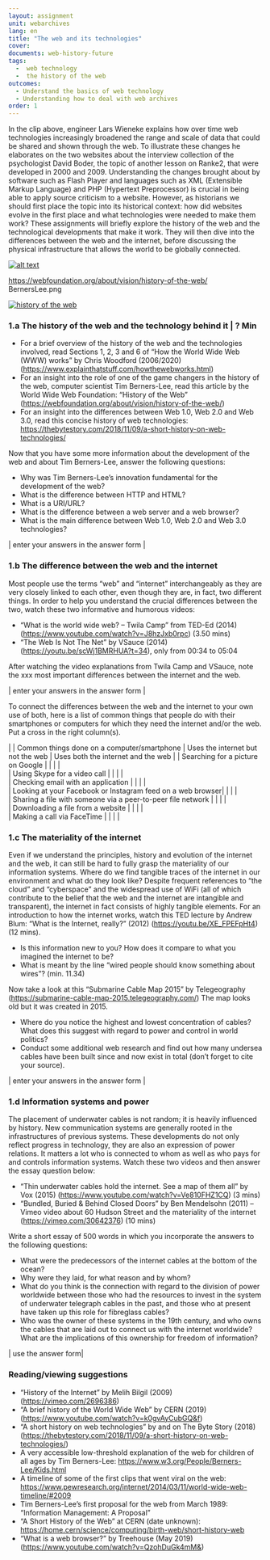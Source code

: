 ```yaml
---
layout: assignment
unit: webarchives
lang: en
title: "The web and its technologies"
cover:
documents: web-history-future
tags:
  -  web technology
  -  the history of the web
outcomes:
  - Understand the basics of web technology  
  - Understanding how to deal with web archives 
order: 1
---
```

In the clip above, engineer Lars Wieneke explains how over time web technologies increasingly broadened the range and scale of data that could be shared and shown through the web. To illustrate these changes he elaborates on the two websites about the interview collection of the psychologist David Boder, the topic of another lesson on Ranke2, that were developed in 2000 and 2009.
Understanding the changes brought about by software such as Flash Player and languages such as XML (Extensible Markup Language) and PHP (Hypertext Preprocessor) is crucial in being able to apply source criticism to a website. However, as historians we should first place the topic into its historical context: how did websites evolve in the first place and what technologies were needed to make them work?
These assignments will briefly explore the history of the web and the technological developments that make it work. They will then dive into the differences between the web and the internet, before discussing the physical infrastructure that allows the world to be globally connected.


[![alt text](http://example.com/exampl.png)](http://example.com/link "title")

https://webfoundation.org/about/vision/history-of-the-web/
BernersLee.png

[![history of the web](https://webfoundation.org/about/vision/history-of-the-web//BernersLee.png)](http://https://webfoundation.org/about/vision/history-of-the-web//link "history of the web")

<!-- more -->

<!-- briefing-student -->

### 1.a The history of the web and the technology behind it | ? Min
<!-- section-contents -->

-	For a brief overview of the history of the web and the technologies involved, read Sections 1, 2, 3 and 6 of “How the World Wide Web (WWW) works” by Chris Woodford (2006/2020) (https://www.explainthatstuff.com/howthewebworks.html)
-	For an insight into the role of one of the game changers in the history of the web, computer scientist Tim Berners-Lee, read this article by the World Wide Web Foundation: “History of the Web” (https://webfoundation.org/about/vision/history-of-the-web/) 
-	For an insight into the differences between Web 1.0, Web 2.0 and Web 3.0, read this concise history of web technologies: https://thebytestory.com/2018/11/09/a-short-history-on-web-technologies/

Now that you have some more information about the development of the web and about Tim Berners-Lee, answer the following questions:
-	Why was Tim Berners-Lee’s innovation fundamental for the development of the web? 
-	What is the difference between HTTP and HTML?
-	What is a URI/URL?
-	What is the difference between a web server and a web browser?
-	What is the main difference between Web 1.0, Web 2.0 and Web 3.0 technologies? 

| enter your answers in the answer form |


<!-- section -->

### 1.b The difference between the web and the internet
<!-- section-contents -->

Most people use the terms “web” and “internet” interchangeably as they are very closely linked to each other, even though they are, in fact, two different things. In order to help you understand the crucial differences between the two, watch these two informative and humorous videos: 
-	“What is the world wide web? – Twila Camp” from TED-Ed (2014) (https://www.youtube.com/watch?v=J8hzJxb0rpc) (3.50 mins)
-	“The Web Is Not The Net” by VSauce (2014) (https://youtu.be/scWj1BMRHUA?t=34), only from 00:34 to 05:04

After watching the video explanations from Twila Camp and VSauce, note the xxx most important differences between the internet and the web. 


| enter your answers in the answer form |



To connect the differences between the web and the internet to your own use of both, here is a list of common things that people do with their smartphones or computers for which they need the internet and/or the web. Put a cross in the right column(s).  


| | Common things done on a computer/smartphone | Uses the internet but not the web | Uses both the internet and the web | 
| Searching for a picture on Google	|  |  |  |  
| Using Skype for a video call |  |  |  |  
| Checking email with an application |  |  |  |  
| Looking at your Facebook or Instagram feed on a web browser|  |  |  |  
| Sharing a file with someone via a peer-to-peer file network |  |  |  |  
| Downloading a file from a website |  |  |  |  
| Making a call via FaceTime |  |  |  |  

<!-- section -->

### 1.c The materiality of the internet
<!-- section-contents -->

Even if we understand the principles, history and evolution of the internet and the web, it can still be hard to fully grasp the materiality of our information systems. Where do we find tangible traces of the internet in our environment and what do they look like?
Despite frequent references to “the cloud” and “cyberspace” and the widespread use of WiFi (all of which contribute to the belief that the web and the internet are intangible and transparent), the internet in fact consists of highly tangible elements. For an introduction to how the internet works, watch this TED lecture by Andrew Blum: “What is the Internet, really?” (2012) (https://youtu.be/XE_FPEFpHt4) (12 mins).

-	Is this information new to you? How does it compare to what you imagined the internet to be?
-	What is meant by the line “wired people should know something about wires”? (min. 11.34)

Now take a look at this “Submarine Cable Map 2015” by Telegeography (https://submarine-cable-map-2015.telegeography.com/) 
The map looks old but it was created in 2015. 
-	Where do you notice the highest and lowest concentration of cables? What does this suggest with regard to power and control in world politics? 
-	Conduct some additional web research and find out how many undersea cables have been built since and now exist in total (don’t forget to cite your source).

| enter your answers in the answer form |
<!-- section -->

### 1.d Information systems and power 
<!-- section-contents -->

The placement of underwater cables is not random; it is heavily influenced by history. New communication systems are generally rooted in the infrastructures of previous systems. These developments do not only reflect progress in technology, they are also an expression of power relations. It matters a lot who is connected to whom as well as who pays for and controls information systems. Watch these two videos and then answer the essay question below:

-	“Thin underwater cables hold the internet. See a map of them all” by Vox (2015) (https://www.youtube.com/watch?v=Ve810FHZ1CQ) (3 mins) 
-	“Bundled, Buried & Behind Closed Doors” by Ben Mendelsohn (2011) – Vimeo video about 60 Hudson Street and the materiality of the internet (https://vimeo.com/30642376) (10 mins)

Write a short essay of 500 words in which you incorporate the answers to the following questions: 
-	What were the predecessors of the internet cables at the bottom of the ocean?  
-	Why were they laid, for what reason and by whom?
-	What do you think is the connection with regard to the division of power worldwide between those who had the resources to invest in the system of underwater telegraph cables in the past, and those who at present have taken up this role for fibreglass cables? 
-	Who was the owner of these systems in the 19th century, and who owns the cables that are laid out to connect us with the internet worldwide? What are the implications of this ownership for freedom of information?


| use the answer form|


<!-- section -->

### Reading/viewing suggestions
<!-- section-contents -->

-	“History of the Internet” by Melih Bilgil (2009) (https://vimeo.com/2696386)
-	“A brief history of the World Wide Web” by CERN (2019) (https://www.youtube.com/watch?v=k0gvAyCubGQ&f)
-	“A short history on web technologies” by and on The Byte Story (2018) (https://thebytestory.com/2018/11/09/a-short-history-on-web-technologies/)
-	A very accessible low-threshold explanation of the web for children of all ages by Tim Berners-Lee: https://www.w3.org/People/Berners-Lee/Kids.html 
-	A timeline of some of the first clips that went viral on the web: https://www.pewresearch.org/internet/2014/03/11/world-wide-web-timeline/#2009 
-	Tim Berners-Lee’s first proposal for the web from March 1989: “Information Management: A Proposal”
-	“A Short History of the Web” at CERN (date unknown): https://home.cern/science/computing/birth-web/short-history-web
-	“What is a web browser?” by Treehouse (May 2019) (https://www.youtube.com/watch?v=QzohDuGk4mM&)
<!-- briefing-teacher -->


